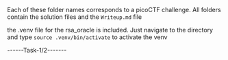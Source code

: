 Each of these folder names corresponds to a picoCTF challenge.
All folders contain the solution files and the ```Writeup.md``` file

the .venv file for the rsa_oracle is included. Just navigate to the directory and type 
```source .venv/bin/activate```
to activate the venv

------Task-1/2-------
